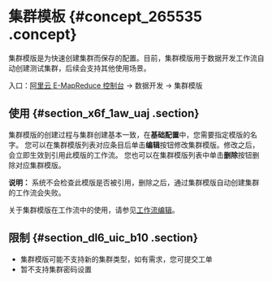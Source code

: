# 集群模板 {#concept_265535 .concept}

集群模版是为快速创建集群而保存的配置。目前，集群模版用于数据开发工作流自动创建测试集群，后续会支持其他使用场景。

入口：[阿里云 E-MapReduce 控制台](https://emr.console.aliyun.com/) -\> 数据开发 -\> 集群模版

## 使用 {#section_x6f_1aw_uaj .section}

集群模版的创建过程与集群创建基本一致，在**基础配置**中，您需要指定模版的名字。 您可以在集群模版列表对应条目后单击**编辑**按钮修改集群模版。修改之后，会立即生效到引用此模版的工作流。 您也可以在集群模版列表中单击**删除**按钮删除对应集群模版。

**说明：** 系统不会检查此模版是否被引用，删除之后，通过集群模版自动创建集群的工作流会失败。

关于集群模版在工作流中的使用，请参见[工作流编辑](intl.zh-CN/数据开发/工作流编辑.md#)。

## 限制 {#section_dl6_uic_b10 .section}

-   集群模版可能不支持新的集群类型，如有需求，您可提交工单
-   暂不支持集群密码设置

